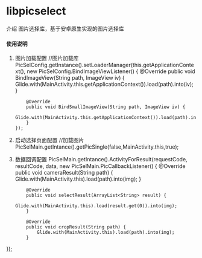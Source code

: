 # libpicselect

介绍
图片选择库，基于安卓原生实现的图片选择库

#### 使用说明
1.  图片加载配置
//图片加载库
        PicSelConfig.getInstance().setLoaderManager(this.getApplicationContext(), new PicSelConfig.BindImageViewListener() {
            @Override
            public void BindImageView(String path, ImageView iv) {
                Glide.with(MainActivity.this.getApplicationContext()).load(path).into(iv);
            }

            @Override
            public void BindSmallImageView(String path, ImageView iv) {
                Glide.with(MainActivity.this.getApplicationContext()).load(path).into(iv);
            }
        });
2.  启动选择页面配置
//加载图片
PicSelMain.getIntance().getPicSingle(false,MainActivity.this,true);
3.  数据回调配置
PicSelMain.getIntance().ActivityForResult(requestCode, resultCode, data, new PicSelMain.PicCallbackListener() {
            @Override
            public void cameraResult(String path) {
                Glide.with(MainActivity.this).load(path).into(img);
            }

            @Override
            public void selectResult(ArrayList<String> result) {
                Glide.with(MainActivity.this).load(result.get(0)).into(img);
            }

            @Override
            public void cropResult(String path) {
                Glide.with(MainActivity.this).load(path).into(img);
            }
 });
